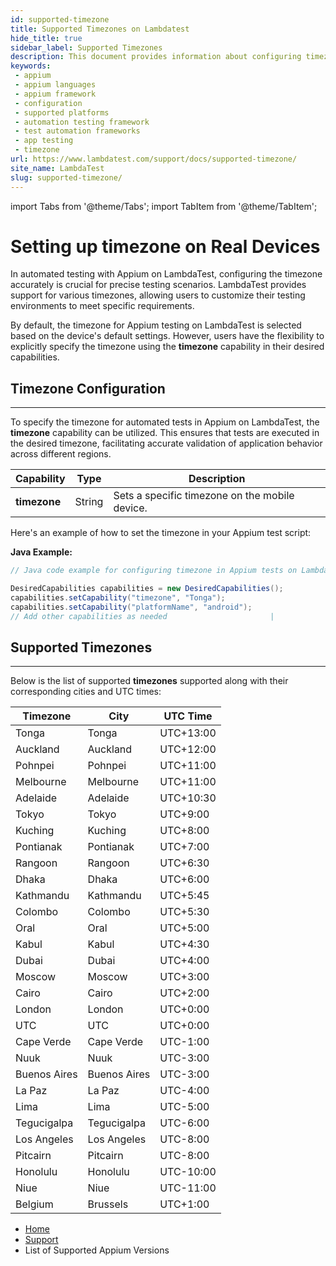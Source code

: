 ```yaml
---
id: supported-timezone
title: Supported Timezones on Lambdatest
hide_title: true
sidebar_label: Supported Timezones
description: This document provides information about configuring timezone for tests on the LambdaTest platform and also provides list of supported timezones.
keywords:   
 - appium
 - appium languages
 - appium framework 
 - configuration
 - supported platforms
 - automation testing framework
 - test automation frameworks
 - app testing
 - timezone
url: https://www.lambdatest.com/support/docs/supported-timezone/
site_name: LambdaTest
slug: supported-timezone/
---
```


import Tabs from '@theme/Tabs';
import TabItem from '@theme/TabItem';

<script type="application/ld+json"
      dangerouslySetInnerHTML={{ __html: JSON.stringify({
       "@context": "https://schema.org",
        "@type": "BreadcrumbList",
        "itemListElement": [{
          "@type": "ListItem",
          "position": 1,
          "name": "Home",
          "item": "https://www.lambdatest.com"
        },{
          "@type": "ListItem",
          "position": 2,
          "name": "Support",
          "item": "https://www.lambdatest.com/support/docs/"
        },{
          "@type": "ListItem",
          "position": 3,
          "name": "Languages and Frameworks Supported on HyperExecute ",
          "item": "https://www.lambdatest.com/support/docs/supported-appium-versions/"
        }]
      })
    }}
></script>

# Setting up timezone on Real Devices

In automated testing with Appium on LambdaTest, configuring the timezone accurately is crucial for precise testing scenarios. LambdaTest provides support for various timezones, allowing users to customize their testing environments to meet specific requirements.

By default, the timezone for Appium testing on LambdaTest is selected based on the device's default settings. However, users have the flexibility to explicitly specify the timezone using the **timezone** capability in their desired capabilities.

## Timezone Configuration
---
To specify the timezone for automated tests in Appium on LambdaTest, the **timezone** capability can be utilized. This ensures that tests are executed in the desired timezone, facilitating accurate validation of application behavior across different regions.

| Capability | Type | Description                                      |
|------------|-----------|--------------------------------------------------|
| **timezone**   | String    | Sets a specific timezone on the mobile device.  |            

Here's an example of how to set the timezone in your Appium test script:

**Java Example:** 
```java
// Java code example for configuring timezone in Appium tests on LambdaTest

DesiredCapabilities capabilities = new DesiredCapabilities();
capabilities.setCapability("timezone", "Tonga");
capabilities.setCapability("platformName", "android");
// Add other capabilities as needed                       |
```


## Supported Timezones
----
Below is the list of supported **timezones** supported along with their corresponding cities and UTC times:
 
| Timezone    | City          | UTC Time |
|-------------|---------------|----------|
| Tonga       | Tonga         | UTC+13:00 |
| Auckland    | Auckland      | UTC+12:00 |
| Pohnpei     | Pohnpei       | UTC+11:00 |
| Melbourne   | Melbourne     | UTC+11:00 |
| Adelaide    | Adelaide      | UTC+10:30 |
| Tokyo       | Tokyo         | UTC+9:00  |
| Kuching     | Kuching       | UTC+8:00  |
| Pontianak   | Pontianak     | UTC+7:00  |
| Rangoon     | Rangoon       | UTC+6:30  |
| Dhaka       | Dhaka         | UTC+6:00  |
| Kathmandu   | Kathmandu     | UTC+5:45  |
| Colombo     | Colombo       | UTC+5:30  |
| Oral        | Oral          | UTC+5:00  |
| Kabul       | Kabul         | UTC+4:30  |
| Dubai       | Dubai         | UTC+4:00  |
| Moscow      | Moscow        | UTC+3:00  |
| Cairo       | Cairo         | UTC+2:00  |
| London      | London        | UTC+0:00  |
| UTC         | UTC           | UTC+0:00  |
| Cape Verde  | Cape Verde    | UTC-1:00  |
| Nuuk        | Nuuk          | UTC-3:00  |
| Buenos Aires| Buenos Aires  | UTC-3:00  |
| La Paz      | La Paz        | UTC-4:00  |
| Lima        | Lima          | UTC-5:00  |
| Tegucigalpa | Tegucigalpa  | UTC-6:00  |
| Los Angeles | Los Angeles   | UTC-8:00  |
| Pitcairn    | Pitcairn      | UTC-8:00  |
| Honolulu    | Honolulu      | UTC-10:00 |
| Niue        | Niue          | UTC-11:00 |
| Belgium     | Brussels      | UTC+1:00  |



<nav aria-label="breadcrumbs">
  <ul className="breadcrumbs">
    <li className="breadcrumbs__item">
      <a className="breadcrumbs__link" target="_self" href="https://www.lambdatest.com">
        Home
      </a>
    </li>
    <li className="breadcrumbs__item">
      <a className="breadcrumbs__link" target="_self" href="https://www.lambdatest.com/support/docs/">
        Support
      </a>
    </li>
    <li className="breadcrumbs__item breadcrumbs__item--active">
      <span className="breadcrumbs__link">
       List of Supported Appium Versions
      </span>
    </li>
  </ul>
</nav>